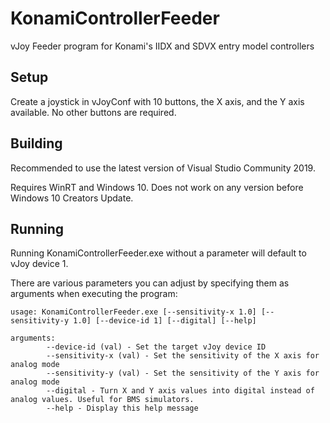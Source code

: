 # KonamiControllerFeeder
vJoy Feeder program for Konami's IIDX and SDVX entry model controllers

## Setup
Create a joystick in vJoyConf with 10 buttons, the X axis, and the Y axis available. No other buttons are required.

## Building
Recommended to use the latest version of Visual Studio Community 2019.

Requires WinRT and Windows 10. Does not work on any version before Windows 10 Creators Update.

## Running
Running KonamiControllerFeeder.exe without a parameter will default to vJoy device 1.

There are various parameters you can adjust by specifying them as arguments when executing the program:
```
usage: KonamiControllerFeeder.exe [--sensitivity-x 1.0] [--sensitivity-y 1.0] [--device-id 1] [--digital] [--help]

arguments:
        --device-id (val) - Set the target vJoy device ID
        --sensitivity-x (val) - Set the sensitivity of the X axis for analog mode
        --sensitivity-y (val) - Set the sensitivity of the Y axis for analog mode
        --digital - Turn X and Y axis values into digital instead of analog values. Useful for BMS simulators.
        --help - Display this help message
```
